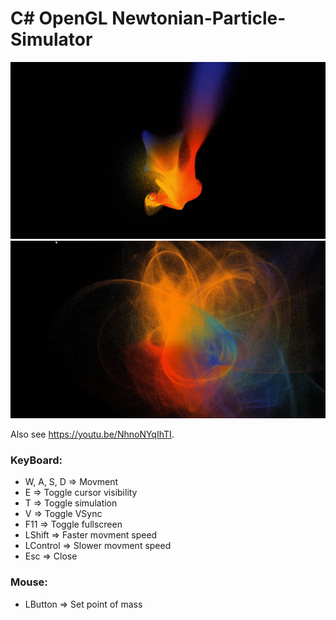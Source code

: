 # C# OpenGL Newtonian-Particle-Simulator

![gif](Video.gif?raw=true)
![img1](sample.png?raw=true)

Also see https://youtu.be/NhnoNYqIhTI.

### **KeyBoard:**
* W, A, S, D => Movment
* E => Toggle cursor visibility
* T => Toggle simulation
* V => Toggle VSync
* F11 => Toggle fullscreen
* LShift => Faster movment speed
* LControl => Slower movment speed
* Esc => Close

### **Mouse:**
* LButton => Set point of mass